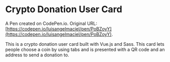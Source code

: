 # Crypto Donation User Card

A Pen created on CodePen.io. Original URL: [https://codepen.io/luisangelmaciel/pen/PoBZoyY](https://codepen.io/luisangelmaciel/pen/PoBZoyY).

This is a crypto donation user card built with Vue.js and Sass. This card lets people choose a coin by using tabs and is presented with a QR code and an address to send a donation to.